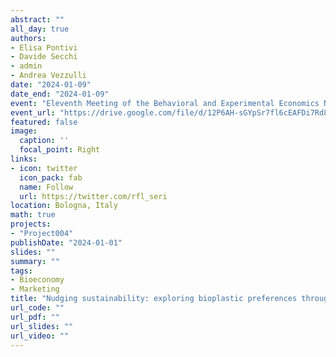 ```yaml
---
abstract: ""
all_day: true
authors:
- Elisa Pontivi
- Davide Secchi
- admin
- Andrea Vezzulli
date: "2024-01-09"
date_end: "2024-01-09"
event: "Eleventh Meeting of the Behavioral and Experimental Economics Network (BEEN)"
event_url: "https://drive.google.com/file/d/12P6AH-sGYpSr7fl6cEAFDi7Rd8j0BYBC/view"
featured: false
image:
  caption: ''
  focal_point: Right
links:
- icon: twitter
  icon_pack: fab
  name: Follow
  url: https://twitter.com/rfl_seri
location: Bologna, Italy
math: true
projects:
- "Project004"
publishDate: "2024-01-01"
slides: ""
summary: ""
tags:
- Bioeconomy
- Marketing
title: "Nudging sustainability: exploring bioplastic preferences through consumer choices"
url_code: ""
url_pdf: ""
url_slides: ""
url_video: ""
---
```

